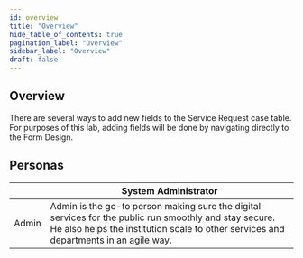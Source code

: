 ```yaml
---
id: overview
title: "Overview"
hide_table_of_contents: true
pagination_label: "Overview"
sidebar_label: "Overview"
draft: false
---
```



## Overview
There are several ways to add new fields to the Service Request case table. For purposes of this lab, adding fields will be done by navigating directly to the Form Design.

## Personas

 | | System Administrator
|--|--|
| Admin | Admin is the go-to person making sure the digital services for the public run smoothly and stay secure. He also helps the institution scale to other services and departments in an agile way. 
